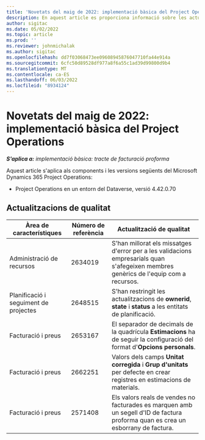 ```yaml
---
title: 'Novetats del maig de 2022: implementació bàsica del Project Operations'
description: En aquest article es proporciona informació sobre les actualitzacions de qualitat que estan disponibles a la versió de maig de 2022 de la implementació bàsica del Microsoft Dynamics 365 Project Operations.
author: sigitac
ms.date: 05/02/2022
ms.topic: article
ms.prod: ''
ms.reviewer: johnmichalak
ms.author: sigitac
ms.openlocfilehash: dd7f03068473ee09608945876047710fa44e914a
ms.sourcegitcommit: 6cfc50d89528df977a8f6a55c1ad39d99800d9b4
ms.translationtype: MT
ms.contentlocale: ca-ES
ms.lasthandoff: 06/03/2022
ms.locfileid: "8934124"
---
```

# <a name="whats-new-may-2022---project-operations-lite-deployment"></a>Novetats del maig de 2022: implementació bàsica del Project Operations

_**S'aplica a:** implementació bàsica: tracte de facturació proforma_

Aquest article s'aplica als components i les versions següents del Microsoft Dynamics 365 Project Operations:

- Project Operations en un entorn del Dataverse, versió 4.42.0.70

## <a name="quality-updates"></a>Actualitzacions de qualitat

| Àrea de característiques | Número de referència | Actualització de qualitat |
| --- | --- | --- |
| Administració de recursos | 2634019 | S'han millorat els missatges d'error per a les validacions empresarials quan s'afegeixen membres genèrics de l'equip com a recursos. |
| Planificació i seguiment de projectes | 2648515 | S'han restringit les actualitzacions de **ownerid**, **state** i **status** a les entitats de planificació. |
| Facturació i preus | 2653167 | El separador de decimals de la quadrícula **Estimacions** ha de seguir la configuració del format d'**Opcions personals**. |
| Facturació i preus| 2662251 | Valors dels camps **Unitat corregida** i **Grup d'unitats** per defecte en crear registres en estimacions de materials. |
| Facturació i preus| 2571408 | Els valors reals de vendes no facturades es marquen amb un segell d'ID de factura proforma quan es crea un esborrany de factura. |
